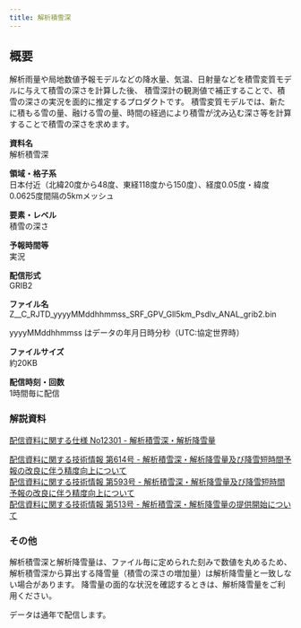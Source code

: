 ```yaml
---
title: 解析積雪深
---
```


## 概要
解析雨量や局地数値予報モデルなどの降水量、気温、日射量などを積雪変質モデルに与えて積雪の深さを計算した後、
積雪深計の観測値で補正することで、積雪の深さの実況を面的に推定するプロダクトです。
積雪変質モデルでは、新たに積もる雪の量、融ける雪の量、時間の経過により積雪が沈み込む深さ等を計算することで積雪の深さを求めます。

**資料名** <br/>
解析積雪深

**領域・格子系** <br/>
日本付近（北緯20度から48度、東経118度から150度）、経度0.05度・緯度0.0625度間隔の5kmメッシュ

**要素・レベル** <br/>
積雪の深さ

**予報時間等** <br/>
実況

**配信形式** <br/>
GRIB2

**ファイル名** <br/>
Z__C_RJTD_yyyyMMddhhmmss_SRF_GPV_Gll5km_Psdlv_ANAL_grib2.bin

yyyyMMddhhmmss はデータの年月日時分秒（UTC:協定世界時）

**ファイルサイズ** <br/>
約20KB

**配信時刻・回数** <br/>
1時間毎に配信

### 解説資料
[配信資料に関する仕様 No12301 - 解析積雪深・解析降雪量](https://www.data.jma.go.jp/suishin/shiyou/pdf/no12301)


[配信資料に関する技術情報 第614号 - 解析積雪深・解析降雪量及び降雪短時間予報の改良に伴う精度向上について](https://dmdata.jp/docs/jma/technical/614.pdf) <br/>
[配信資料に関する技術情報 第593号 - 解析積雪深・解析降雪量及び降雪短時間予報の改良に伴う精度向上について](https://dmdata.jp/docs/jma/technical/593.pdf) <br/>
[配信資料に関する技術情報 第513号 - 解析積雪深・解析降雪量の提供開始について](https://dmdata.jp/docs/jma/technical/513.pdf)


### その他
解析積雪深と解析降雪量は、ファイル毎に定められた刻みで数値を丸めるため、
解析積雪深から算出する降雪量（積雪の深さの増加量）は解析降雪量と一致しない場合があります。
降雪量の面的な状況を確認するときは、解析降雪量をご利用ください。

データは通年で配信します。
